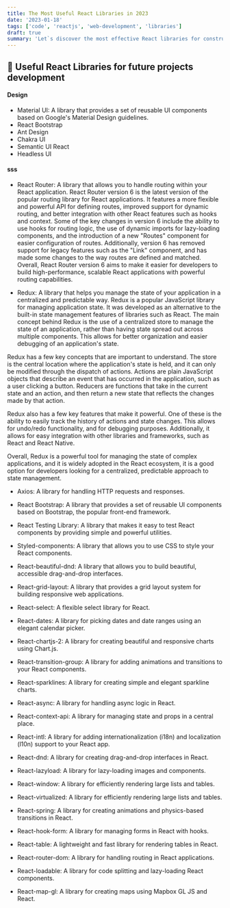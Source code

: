 ```yaml
---
title: The Most Useful React Libraries in 2023
date: '2023-01-18'
tags: ['code', 'reactjs', 'web-development', 'libraries']
draft: true
summary: 'Let`s discover the most effective React libraries for constructing a web app in 2023 in this blog post. We will delve into the React ecosystem'
---
```


## 🤝 Useful React Libraries for future projects development

#### Design

- Material UI: A library that provides a set of reusable UI components based on Google's Material Design guidelines.
- React Bootstrap
- Ant Design
- Chakra UI
- Semantic UI React
- Headless UI

#### sss

- React Router: A library that allows you to handle routing within your React application.
  React Router version 6 is the latest version of the popular routing library for React applications. It features a more flexible and powerful API for defining routes, improved support for dynamic routing, and better integration with other React features such as hooks and context. Some of the key changes in version 6 include the ability to use hooks for routing logic, the use of dynamic imports for lazy-loading components, and the introduction of a new "Routes" component for easier configuration of routes. Additionally, version 6 has removed support for legacy features such as the "Link" component, and has made some changes to the way routes are defined and matched. Overall, React Router version 6 aims to make it easier for developers to build high-performance, scalable React applications with powerful routing capabilities.

- Redux: A library that helps you manage the state of your application in a centralized and predictable way.
  Redux is a popular JavaScript library for managing application state. It was developed as an alternative to the built-in state management features of libraries such as React. The main concept behind Redux is the use of a centralized store to manage the state of an application, rather than having state spread out across multiple components. This allows for better organization and easier debugging of an application's state.

Redux has a few key concepts that are important to understand. The store is the central location where the application's state is held, and it can only be modified through the dispatch of actions. Actions are plain JavaScript objects that describe an event that has occurred in the application, such as a user clicking a button. Reducers are functions that take in the current state and an action, and then return a new state that reflects the changes made by that action.

Redux also has a few key features that make it powerful. One of these is the ability to easily track the history of actions and state changes. This allows for undo/redo functionality, and for debugging purposes. Additionally, it allows for easy integration with other libraries and frameworks, such as React and React Native.

Overall, Redux is a powerful tool for managing the state of complex applications, and it is widely adopted in the React ecosystem, it is a good option for developers looking for a centralized, predictable approach to state management.

- Axios: A library for handling HTTP requests and responses.

- React Bootstrap: A library that provides a set of reusable UI components based on Bootstrap, the popular front-end framework.

- React Testing Library: A library that makes it easy to test React components by providing simple and powerful utilities.

- Styled-components: A library that allows you to use CSS to style your React components.

- React-beautiful-dnd: A library that allows you to build beautiful, accessible drag-and-drop interfaces.

- React-grid-layout: A library that provides a grid layout system for building responsive web applications.

- React-select: A flexible select library for React.

- React-dates: A library for picking dates and date ranges using an elegant calendar picker.

- React-chartjs-2: A library for creating beautiful and responsive charts using Chart.js.

- React-transition-group: A library for adding animations and transitions to your React components.

- React-sparklines: A library for creating simple and elegant sparkline charts.

- React-async: A library for handling async logic in React.

- React-context-api: A library for managing state and props in a central place.

- React-intl: A library for adding internationalization (i18n) and localization (l10n)
  support to your React app.

- React-dnd: A library for creating drag-and-drop interfaces in React.

- React-lazyload: A library for lazy-loading images and components.

- React-window: A library for efficiently rendering large lists and tables.

- React-virtualized: A library for efficiently rendering large lists and tables.

- React-spring: A library for creating animations and physics-based transitions in React.

- React-hook-form: A library for managing forms in React with hooks.

- React-table: A lightweight and fast library for rendering tables in React.

- React-router-dom: A library for handling routing in React applications.

- React-loadable: A library for code splitting and lazy-loading React components.

- React-map-gl: A library for creating maps using Mapbox GL JS and React.
